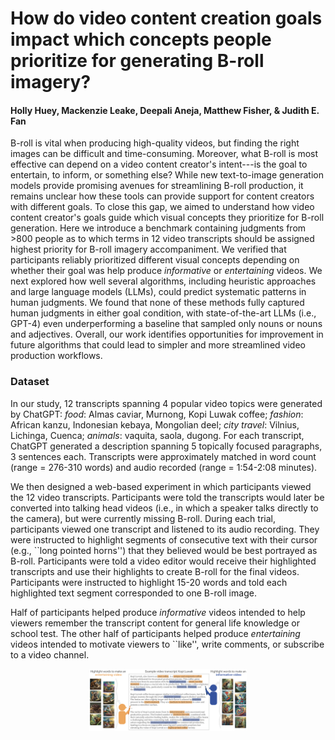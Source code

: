 # How do video content creation goals impact which concepts people prioritize for generating B-roll imagery?
#### Holly Huey, Mackenzie Leake, Deepali Aneja, Matthew Fisher, & Judith E. Fan

B-roll is vital when producing high-quality videos, but finding the right images can be difficult and time-consuming. Moreover, what B-roll is most effective can depend on a video content creator's intent---is the goal to entertain, to inform, or something else? While new text-to-image generation models provide promising avenues for streamlining B-roll production, it remains unclear how these tools can provide support for content creators with different goals. To close this gap, we aimed to understand how video content creator's goals guide which visual concepts they prioritize for B-roll generation. Here we introduce a benchmark containing judgments from >800 people as to which terms in $12$ video transcripts should be assigned highest priority for B-roll imagery accompaniment. We verified that participants reliably prioritized different visual concepts depending on whether their goal was help produce _informative_ or _entertaining_ videos. We next explored how well several algorithms, including heuristic approaches and large language models (LLMs), could predict systematic patterns in human judgments. We found that none of these methods fully captured human judgments in either goal condition, with state-of-the-art LLMs (i.e., GPT-4) even underperforming a baseline that sampled only nouns or nouns and adjectives. Overall, our work identifies opportunities for improvement in future algorithms that could lead to simpler and more streamlined video production workflows.

### Dataset
In our study, 12 transcripts spanning 4 popular video topics were generated by ChatGPT: _food_: Almas caviar, Murnong, Kopi Luwak coffee;  _fashion_: African kanzu, Indonesian kebaya, Mongolian deel; _city travel_: Vilnius, Lichinga, Cuenca; _animals_: vaquita, saola, dugong. For each transcript, ChatGPT generated a description spanning 5 topically focused paragraphs, 3 sentences each. Transcripts were approximately matched in word count (range = 276-310 words) and audio recorded (range = 1:54-2:08 minutes). 

We then designed a web-based experiment in which participants viewed the 12 video transcripts. Participants were told the transcripts would later be converted into talking head videos (i.e., in which a speaker talks directly to the camera), but were currently missing B-roll. During each trial, participants viewed one transcript and listened to its audio recording.  They were instructed to highlight segments of consecutive text with their cursor (e.g., ``long pointed horns'') that they believed would be best portrayed as B-roll. Participants were told a video editor would receive their highlighted transcripts and use their highlights to create B-roll for the final videos. Participants were instructed to highlight 15-20 words and told each highlighted text segment corresponded to one B-roll image.

Half of participants helped produce _informative_ videos intended to help viewers remember the transcript content for general life knowledge or school test. The other half of participants helped produce _entertaining_ videos intended to motivate viewers to ``like'', write comments, or subscribe to a video channel.

<p align="center" style="font-size: smaller">
  <img width="50%" src="repo_mats/methods.png"></img>
</p>
